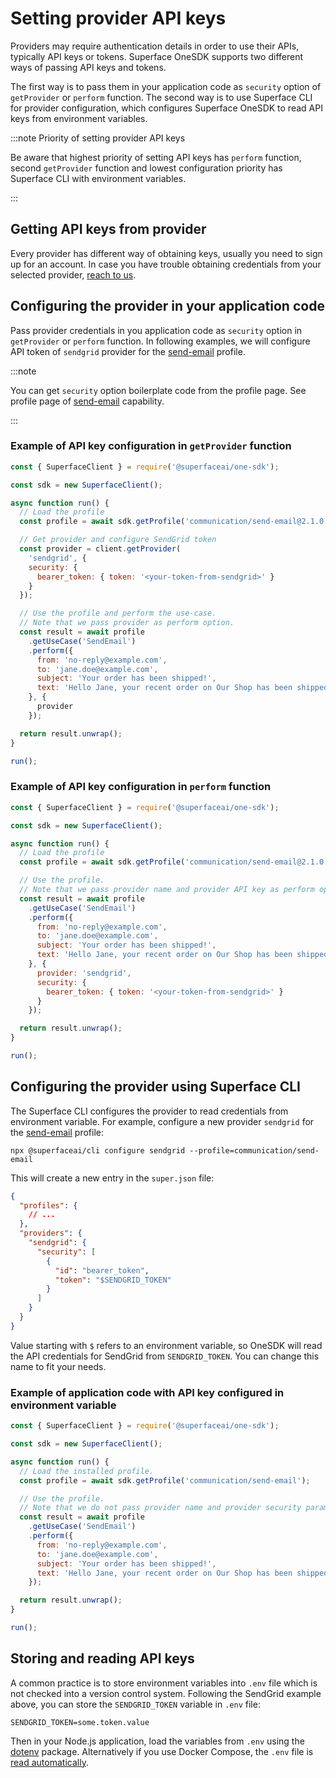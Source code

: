 # Setting provider API keys

Providers may require authentication details in order to use their APIs, typically API keys or tokens. Superface OneSDK supports two different ways of passing API keys and tokens.

The first way is to pass them in your application code as `security` option of `getProvider` or `perform` function. The second way is to use Superface CLI for provider configuration, which configures Superface OneSDK to read API keys from environment variables.

:::note Priority of setting provider API keys

Be aware that highest priority of setting API keys has `perform` function, second `getProvider` function and lowest configuration priority has Superface CLI with environment variables.

:::

## Getting API keys from provider

Every provider has different way of obtaining keys, usually you need to sign up for an account. In case you have trouble obtaining credentials from your selected provider, [reach to us](../support.mdx).

## Configuring the provider in your application code

Pass provider credentials in you application code as `security` option in `getProvider` or `perform` function. In following examples, we will configure API token of `sendgrid` provider for the [send-email](https://superface.ai/communication/send-email) profile.

:::note

You can get `security` option boilerplate code from the profile page. See profile page of [send-email](https://superface.ai/communication/send-email) capability.

:::

### Example of API key configuration in `getProvider` function

```javascript
const { SuperfaceClient } = require('@superfaceai/one-sdk');

const sdk = new SuperfaceClient();

async function run() {
  // Load the profile
  const profile = await sdk.getProfile('communication/send-email@2.1.0');

  // Get provider and configure SendGrid token
  const provider = client.getProvider(
    'sendgrid', {
    security: {
      bearer_token: { token: '<your-token-from-sendgrid>' }
    }
  });

  // Use the profile and perform the use-case.
  // Note that we pass provider as perform option.
  const result = await profile
    .getUseCase('SendEmail')
    .perform({
      from: 'no-reply@example.com',
      to: 'jane.doe@example.com',
      subject: 'Your order has been shipped!',
      text: 'Hello Jane, your recent order on Our Shop has been shipped.',
    }, {
      provider
    });

  return result.unwrap();
}

run();
```

### Example of API key configuration in `perform` function

```javascript
const { SuperfaceClient } = require('@superfaceai/one-sdk');

const sdk = new SuperfaceClient();

async function run() {
  // Load the profile
  const profile = await sdk.getProfile('communication/send-email@2.1.0');

  // Use the profile.
  // Note that we pass provider name and provider API key as perform options.
  const result = await profile
    .getUseCase('SendEmail')
    .perform({
      from: 'no-reply@example.com',
      to: 'jane.doe@example.com',
      subject: 'Your order has been shipped!',
      text: 'Hello Jane, your recent order on Our Shop has been shipped.',
    }, {
      provider: 'sendgrid',
      security: {
        bearer_token: { token: '<your-token-from-sendgrid>' }
      }
    });

  return result.unwrap();
}

run();
```

## Configuring the provider using Superface CLI

The Superface CLI configures the provider to read credentials from environment variable. For example, configure a new provider `sendgrid` for the [send-email](https://superface.ai/communication/send-email) profile:

```shell
npx @superfaceai/cli configure sendgrid --profile=communication/send-email
```

This will create a new entry in the `super.json` file:

```json title="superface/super.json" {9-10}
{
  "profiles": {
    // ...
  },
  "providers": {
    "sendgrid": {
      "security": [
        {
          "id": "bearer_token",
          "token": "$SENDGRID_TOKEN"
        }
      ]
    }
  }
}
```

Value starting with `$` refers to an environment variable, so OneSDK will read the API credentials for SendGrid from `SENDGRID_TOKEN`. You can change this name to fit your needs.

### Example of application code with API key configured in environment variable

```javascript
const { SuperfaceClient } = require('@superfaceai/one-sdk');

const sdk = new SuperfaceClient();

async function run() {
  // Load the installed profile.
  const profile = await sdk.getProfile('communication/send-email');

  // Use the profile.
  // Note that we do not pass provider name and provider security params.
  const result = await profile
    .getUseCase('SendEmail')
    .perform({
      from: 'no-reply@example.com',
      to: 'jane.doe@example.com',
      subject: 'Your order has been shipped!',
      text: 'Hello Jane, your recent order on Our Shop has been shipped.',
    });

  return result.unwrap();
}

run();
```

## Storing and reading API keys

A common practice is to store environment variables into `.env` file which is not checked into a version control system. Following the SendGrid example above, you can store the `SENDGRID_TOKEN` variable in `.env` file:

```title=".env"
SENDGRID_TOKEN=some.token.value
```

Then in your Node.js application, load the variables from `.env` using the [dotenv](https://www.npmjs.com/package/dotenv) package. Alternatively if you use Docker Compose, the `.env` file is [read automatically](https://docs.docker.com/compose/environment-variables/).
